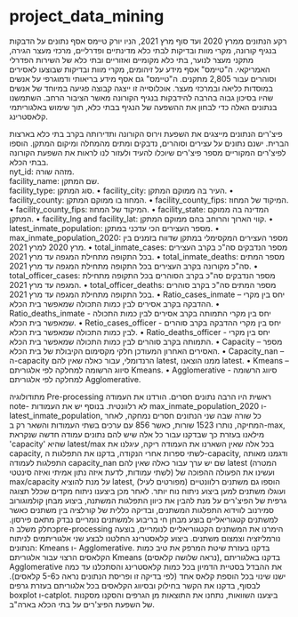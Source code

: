 # project_data_mining
רקע הנתונים
ממרץ 2020 ועד סוף מרץ 2021, הניו יורק טיימס אסף נתונים על הדבקות בנגיף קורונה, מקרי מוות ובדיקות לבתי כלא מדינתיים ופדרליים, מרכזי מעצר הגירה, מתקני מעצר לנוער, בתי כלא מקומיים ואזוריים ובתי כלא של השירות הפדרלי האמריקאי.
ה"טיימס" אסף מידע על זיהומים, מקרי מוות ובדיקות שבוצעו לאסירים וסוהרים עבור 2,805 מתקנים. ה"טיימס" גם אסף מידע בריאותי ודמוגרפי על אנשים במוסדות כליאה ובמרכזי מעצר.
אוכלוסייה זו ייצגה קבוצה פגיעה במיוחד של אנשים שהיו בסיכון גבוה בהרבה להידבקות בנגיף הקורונה מאשר הציבור הרחב. השתמשנו בנתונים האלה כדי לבחון את ההשפעה של הנגיף בבתי כלא, תוך שימוש באלגוריתמי קלאסטרינג.

פיצ'רים
הנתונים מייצגים את השפעת וירוס הקורונה ותדירותה בקרב בתי כלא בארצות הברית. ישנם נתונים על עצירים וסוהרים, נדבקים ומתים מהמחלה ומיקום המתקן. הוספו לפיצ'רים  המקוריים מספר פיצ'רים שיוכלו להעיד ולעזור לנו לראות את השפעת הקורונה בבתי הכלא.
<br />	nyt_id: מזהה שורה.
<br />	facility_name: שם המתקן.
<br />	facility_type: סוג המתקן.
•	facility_city: העיר בה ממוקם המתקן.
•	facility_county: המחוז בו ממוקם המתקן.
•	facility_county_fips: המיקוד של המחוז.
•	facility_county_fips: המיקוד של המחוז.
•	facility_state: המדינה בה ממוקם המתקן.
•	facility_lng and facility_lat: קווי הארוך והרוחב בהם ממוקם המתקן.
•	latest_inmate_population: מספר העצירים הכי עדכני במתקן.
•	max_inmate_population_2020: מספר העצירים המקסימלי במתקן שדווח בזמנים בין מרץ 2020 למרץ 2021.
•	total_inmate_cases: מספר הנדבקים סה"כ בקרב העצירים בכל התקופה מתחילת המגפה עד מרץ 2021.
•	total_inmate_deaths: מספר המתים סה"כ מקורונה בקרב העצירים בכל התקופה מתחילת המגפה עד מרץ 2021.
•	total_officer_cases: מספר הנדבקים סה"כ בקרב הסוהרים בכל התקופה מתחילת המגפה עד מרץ 2021.
•	total_officer_deaths: מספר המתים סה"כ בקרב סוהרים בכל התקופה מתחילת המגפה עד מרץ 2021.
•	Ratio_cases_inmate – יחס בין מקרי ההדבקה בקרב אסירים לבין כמות התכולה שמאפשר בית הכלא.
•	Ratio_deaths_inmate - יחס בין מקרי התמותה בקרב אסירים לבין כמות התכולה שמאפשר בית הכלא.
•	Retio_cases_officer - יחס בין מקרי ההדבקה בקרב סוהרים לבין כמות התכולה שמאפשר בית הכלא.
•	Ratio_deaths_officer - יחס בין מקרי התמותה בקרב סוהרים לבין כמות התכולה שמאפשר בית הכלא.
•	Capacity – מספר האסירים האחרון המעודכן חלקי מקסימום הקיבולת של בית הכלא.
•	Capacity_nan – ה-capacity הרנדומלי, עבור כאלה שאין להם latest, ממנו הוצאנו latest.
•	Kmeans – סיווג הרשומה למחלקה לפי אלגוריתם Kmeans.
•	Agglomerative - סיווג הרשומה למחלקה לפי אלגוריתם Agglomerative.

מתודולוגיה
Pre-processing
ראשית היו הרבה נתונים חסרים. הורדנו את העמודה note- לא רלוונטית. בנוסף יש את העמודות max_inmate_population_2020 ו-latest_inmate_population, כל שורה שבה שני הנתונים חסרים נמחקה, לאחר המחיקה, נותרו 1523 שורות, כאשר 856 עם ערכים בשתי העמודות והשאר רק ב-max, מילאנו בעזרת כך שבדקנו עבור כל אלה שיש להם נתונים עמודה חדשה שנקראת 'capacity' שהיא latest/max בכל אלה שאין השארנו את העמודה ריקה, עיגלנו את capacity, לשתי ספרות אחרי הנקודה, בדקנו את התפלגות ה-capacity, ודגמנו מאותה התפלגות לעמודה capacity_nan שם יש ערך עבור כאלה שאין להם latest (המטרה לשתי עמודות, לדעת איזה נתון אמיתי ואיזה סינטטי) ועשינו את הפעולה ההפוכה של max/capacity על מנת להוציא latest, הוספו גם משתנים רלוונטיים (מפורטים לעיל) ועוגלו משתנים למען ביצוע ניתוח נוח יותר.
לאחר מכן ביצענו ניתוח מקדים שכלל תצוגה גרפית של הפיצ'רים על מנת להבין את כיוון התפלגות המשתנה, ביצוע מבחן קולמוגורוב סמירנוב לווידוא התפלגות המשתנים, ובדיקה כללית של קורלציה בין משתנים כאשר למשתנים קטגוריאליים בוצע מבחן חי בריבוע ולמשתנים נומריים נבדק מתאם פירסון. כחלק משלב הpre-processing הימרנו את המשתנים הקטגוריאליים לנומריים, בוצעה נורמליזציה וצמצום משתנים.
ביצוע קלאסטרינג
החלטנו לבצע שני אלגוריתמים לניתוח הנתונים: Kmeans ו- Agglomerative. בדקנו בעזרת שיטת המרפק את טיב כמות הקלאסים הרצוי עבור אלגוריתם Kmeans (נראה שלושה קלאסים), בדקנו באלגוריתם Agglomerative את ההבדל בסטיית הדמיון בכל כמות קלאסטרינג והסתכלנו עד כמה ישנו שינוי בכל הוספת קלאס אחד (לפי בדיקה זו ופריסת הנתונים נראה כ5-6 קלאסים).
לבסוף, בדקנו את הקשר בחילוק ובסיווג הקלאסים בכל אלגוריתם בעזרת גרפים boxplot ו-catplot. ביצענו השוואות, נתחנו את התוצאות מן הגרפים והסקנו מסקנות של השפעת הפיצ'רים על בתי הכלא בארה"ב.

